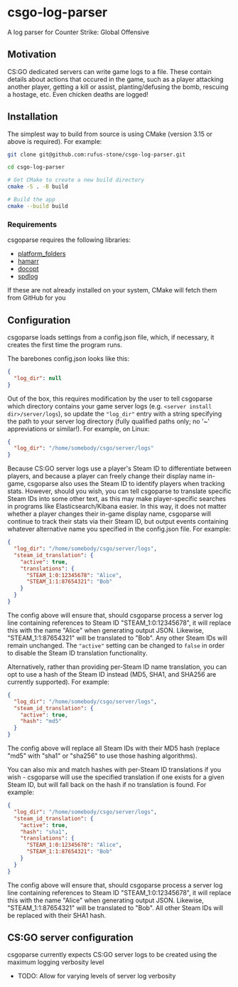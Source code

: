 # csgo-log-parser

A log parser for Counter Strike: Global Offensive

## Motivation

CS:GO dedicated servers can write game logs to a file. These contain details about actions that occured in the game, such as a player attacking another player, getting a kill or assist, planting/defusing the bomb, rescuing a hostage, etc. Even chicken deaths are logged!

## Installation

The simplest way to build from source is using CMake (version 3.15 or above is required). For example:

```sh
git clone git@github.com:rufus-stone/csgo-log-parser.git

cd csgo-log-parser

# Get CMake to create a new build directory
cmake -S . -B build

# Build the app
cmake --build build
```

### Requirements

csgoparse requires the following libraries:

- [platform_folders](https://github.com/sago007/PlatformFolders)
- [hamarr](https://github.com/rufus-stone/hamarr)
- [docopt](https://github.com/docopt/docopt.cpp)
- [spdlog](https://github.com/gabime/spdlog)

If these are not already installed on your system, CMake will fetch them from GitHub for you

## Configuration

csgoparse loads settings from a config.json file, which, if necessary, it creates the first time the program runs.

The barebones config.json looks like this:

```json
{
  "log_dir": null
}
```

Out of the box, this requires modification by the user to tell csgoparse which directory contains your game server logs (e.g. `<server install dir>/server/logs`), so update the `"log_dir"` entry with a string specifying the path to your server log directory (fully qualified paths only; no '~' appreviations or similar!). For example, on Linux:

```json
{
  "log_dir": "/home/somebody/csgo/server/logs"
}
```

Because CS:GO server logs use a player's Steam ID to differentiate between players, and because a player can freely change their display name in-game, csgoparse also uses the Steam ID to identify players when tracking stats. However, should you wish, you can tell csgoparse to translate specific Steam IDs into some other text, as this may make player-specific searches in programs like Elasticsearch/Kibana easier. In this way, it does not matter whether a player changes their in-game display name, csgoparse will continue to track their stats via their Steam ID, but output events containing whatever alternative name you specified in the config.json file. For example:

```json
{
  "log_dir": "/home/somebody/csgo/server/logs",
  "steam_id_translation": {
    "active": true,
    "translations": {
      "STEAM_1:0:12345678": "Alice",
      "STEAM_1:1:87654321": "Bob"
    }
  }
}
```

The config above will ensure that, should csgoparse process a server log line containing references to Steam ID "STEAM_1:0:12345678", it will replace this with the name "Alice" when generating output JSON. Likewise, "STEAM_1:1:87654321" will be translated to "Bob". Any other Steam IDs will remain unchanged. The `"active"` setting can be changed to `false` in order to disable the Steam ID translation functionality.

Alternatively, rather than providing per-Steam ID name translation, you can opt to use a hash of the Steam ID instead (MD5, SHA1, and SHA256 are currently supported). For example:

```json
{
  "log_dir": "/home/somebody/csgo/server/logs",
  "steam_id_translation": {
    "active": true,
    "hash": "md5"
  }
}
```

The config above will replace all Steam IDs with their MD5 hash (replace "md5" with "sha1" or "sha256" to use those hashing algorithms).

You can also mix and match hashes with per-Steam ID translations if you wish - csgoparse will use the specified translation if one exists for a given Steam ID, but will fall back on the hash if no translation is found. For example:

```json
{
  "log_dir": "/home/somebody/csgo/server/logs",
  "steam_id_translation": {
    "active": true,
    "hash": "sha1",
    "translations": {
      "STEAM_1:0:12345678": "Alice",
      "STEAM_1:1:87654321": "Bob"
    }
  }
}
```

The config above will ensure that, should csgoparse process a server log line containing references to Steam ID "STEAM_1:0:12345678", it will replace this with the name "Alice" when generating output JSON. Likewise, "STEAM_1:1:87654321" will be translated to "Bob". All other Steam IDs will be replaced with their SHA1 hash.


## CS:GO server configuration

csgoparse currently expects CS:GO server logs to be created using the maximum logging verbosity level

- TODO: Allow for varying levels of server log verbosity
